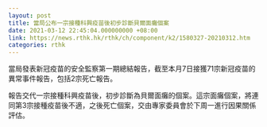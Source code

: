 ```yaml
---
layout: post
title: 當局公布一宗接種科興疫苗後初步診斷貝爾面癱個案
date: 2021-03-12 22:45:04.000000000 +08:00
link: https://news.rthk.hk/rthk/ch/component/k2/1580327-20210312.htm
categories: rthk
---
```


當局發表新冠疫苗的安全監察第一期總結報告，截至本月7日接獲71宗新冠疫苗的異常事件報告，包括2宗死亡報告。

報告交代一宗接種科興疫苗後，初步診斷為貝爾面癱的個案。這宗面癱個案，將連同第3宗接種疫苗後不適，之後死亡個案，交由專家委員會於下周一進行因果關係評估。
